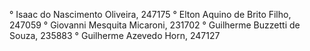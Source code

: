 
°    Isaac do Nascimento Oliveira, 247175
°    Elton Aquino de Brito Filho, 247059
°    Giovanni Mesquita Micaroni, 231702
°    Guilherme Buzzetti de Souza, 235883
°    Guilherme Azevedo Horn, 247127
